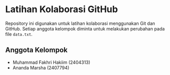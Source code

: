 # Latihan Kolaborasi GitHub

Repository ini digunakan untuk latihan kolaborasi menggunakan Git dan GitHub.
Setiap anggota kelompok diminta untuk melakukan perubahan pada file `data.txt`.

## Anggota Kelompok
- Muhammad Fakhri Hakiim (2404313)
- Ananda Marsha (2407794)
